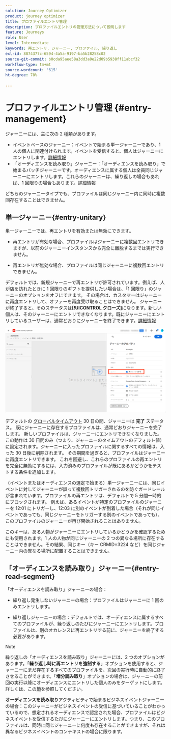 ```yaml
---
solution: Journey Optimizer
product: journey optimizer
title: プロファイルエントリ管理
description: プロファイルエントリの管理方法について説明します
feature: Journeys
role: User
level: Intermediate
keywords: 再エントリ, ジャーニー, プロファイル, 繰り返し
exl-id: 8874377c-6594-4a5a-9197-ba5b28258c02
source-git-commit: b0cda95aee58a3dd3a0e22d09b5938ff11abcf32
workflow-type: tm+mt
source-wordcount: '615'
ht-degree: 78%

---
```



# プロファイルエントリ管理 {#entry-management}

ジャーニーには、主に次の 2 種類があります。

* イベントベースのジャーニー：イベントで始まる単一ジャーニーであり、1 人の個人に関連付けられます。イベントを受信すると、個人はジャーニーにエントリします。[詳細情報](#entry-unitary)
* 「オーディエンスを読み取り」ジャーニー：「オーディエンスを読み取り」で始まるバッチジャーニーです。オーディエンスに属する個人は全員同じジャーニーにエントリします。これらのジャーニーは、繰り返しの場合もあれば、1 回限りの場合もあります。[詳細情報](#entry-read-segment)

どちらのジャーニータイプでも、プロファイルは同じジャーニー内に同時に複数回存在することはできません。

## 単一ジャーニー{#entry-unitary}

単一ジャーニーでは、再エントリを有効または無効にできます。

* 再エントリが有効な場合、プロファイルはジャーニーに複数回エントリできますが、以前のジャーニーインスタンスから完全に離脱するまでは実行できません。

* 再エントリが無効な場合、プロファイルは同じジャーニーに複数回エントリできません。

デフォルトでは、新規ジャーニーで再エントリが許可されています。例えば、人が店を訪れたときに 1 回限りのギフトを提供したい場合は、「1 回限り」のジャーニーのオプションをオフにできます。 その場合は、カスタマーはジャーニーに再度エントリして、オファーを再度受け取ることはできません。 ジャーニーが終了すると、そのステータスは&#x200B;**[!UICONTROL クローズ]**&#x200B;になります。新しい個人は、そのジャーニーにエントリできなくなります。既にジャーニーにエントリしているユーザーは、通常どおりにジャーニーを終了できます。[詳細情報](journey-gs.md#entrance)

![](assets/journey-re-entrance.png)

デフォルトの [グローバルタイムアウト](journey-gs.md#global_timeout) 30 日の間、ジャーニーは **完了** ステータス。 既にジャーニーに存在するプロファイルは、通常どおりジャーニーを完了します。 新しいプロファイルは、ジャーニーにエントリできなくなりました。 この動作は 30 日間のみ（つまり、ジャーニーのタイムアウトのデフォルト値）に設定されます。ジャーニーに入ったプロファイルに関するすべての情報は、入った 30 日後に削除されます。 その期間を過ぎると、プロファイルはジャーニーに再度エントリできます。 これを回避し、これらのプロファイルの再エントリを完全に無効にするには、入力済みのプロファイルが既にあるかどうかをテストする条件を追加します。

<!--
Due to the 30-day journey timeout, when journey re-entrance is not allowed, we cannot make sure the re-entrance blocking will work more than 30 days. Indeed, as we remove all information about persons who entered the journey 30 days after they enter, we cannot know the person entered previously, more than 30 days ago. -->

（イベントまたはオーディエンスの選定で始まる）単一ジャーニーには、同じイベントに対してジャーニーが誤って複数回トリガーされるのを防ぐガードレールが含まれています。プロファイルの再エントリは、デフォルトで 5 分間一時的にブロックされます。 例えば、あるイベントが特定のプロファイルのジャーニーを 12:01 にトリガーし、12:03 に別のイベントが到着した場合（それが同じイベントであっても、同じジャーニーをトリガーする別のイベントであっても）、このプロファイルのジャーニーが再び開始されることはありません。

このキーは、ある人物がジャーニーにエントリしているかどうかを確認するためにも使用されます。1 人の人物が同じジャーニーの 2 つの異なる場所に存在することはできません。その結果、同じキー（キー CRMID=3224 など）を同じジャーニー内の異なる場所に配置することはできません。

## 「オーディエンスを読み取り」ジャーニー{#entry-read-segment}

「オーディエンスを読み取り」ジャーニーの場合：

* 繰り返し発生しないジャーニーの場合：プロファイルはジャーニーに 1 回のみエントリします。

* 繰り返しジャーニーの場合：デフォルトでは、オーディエンスに属するすべてのプロファイルが、繰り返しのたびにジャーニーにエントリします。プロファイルは、別のオカレンスに再エントリする前に、ジャーニーを終了する必要があります。

>[!NOTE]
>
>繰り返しの「オーディエンスを読み取り」ジャーニーには、2 つのオプションがあります。「**繰り返し時に再エントリを強制する**」オプションを使用すると、ジャーニーにまだ存在するすべてのプロファイルを、次回の実行時に自動的に終了させることができます。「**増分読み取り**」オプションの場合は、ジャーニーの前回の実行以降にオーディエンスにエントリした個人のみをターゲットにします。詳しくは、この[節](../building-journeys/read-audience.md#configuring-segment-trigger-activity)を参照してください。

**オーディエンスを読み取り**&#x200B;アクティビティで始まるビジネスイベントジャーニーの場合：このジャーニーがビジネスイベントの受信に基づいていることがわかっているので、想定されるオーディエンスで認定された場合、プロファイルはビジネスイベントを受信するたびにジャーニーにエントリします。つまり、このプロファイルは、同時に同じジャーニーに何度も存在することができますが、それは異なるビジネスイベントのコンテキストの場合に限ります。